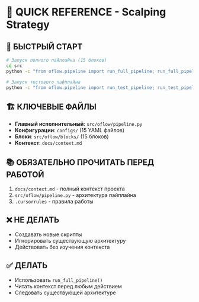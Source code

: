 


# 🚀 QUICK REFERENCE - Scalping Strategy

## 🎯 **БЫСТРЫЙ СТАРТ**
```bash
# Запуск полного пайплайна (15 блоков)
cd src
python -c "from oflow.pipeline import run_full_pipeline; run_full_pipeline(config_dir='../configs', test_mode=False)"

# Запуск тестового пайплайна
python -c "from oflow.pipeline import run_test_pipeline; run_test_pipeline('../configs')"
```

## 🏗️ **КЛЮЧЕВЫЕ ФАЙЛЫ**
- **Главный исполнительный**: `src/oflow/pipeline.py`
- **Конфигурации**: `configs/` (15 YAML файлов)
- **Блоки**: `src/oflow/blocks/` (15 блоков)
- **Контекст**: `docs/context.md`

## 📚 **ОБЯЗАТЕЛЬНО ПРОЧИТАТЬ ПЕРЕД РАБОТОЙ**
1. `docs/context.md` - полный контекст проекта
2. `src/oflow/pipeline.py` - архитектура пайплайна
3. `.cursorrules` - правила работы

## ❌ **НЕ ДЕЛАТЬ**
- Создавать новые скрипты
- Игнорировать существующую архитектуру
- Действовать без изучения контекста

## ✅ **ДЕЛАТЬ**
- Использовать `run_full_pipeline()`
- Читать контекст перед любым действием
- Следовать существующей архитектуре
